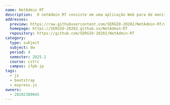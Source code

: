 ```yaml
---
name: NetAdmin RT
description:  O netAdmin RT consiste em uma aplicação Web para de monitoramento e visualização em tempo real do tráfego e status de VLANs em Ambiente Corporativos.
addresses:
  preview: https://raw.githubusercontent.com/SERGIO-20202/NetAdmin-RT/main/preview.png
  homepage: https://SERGIO-20202.github.io/NetAdmin-RT
  repository: https://github.com/SERGIO-20202/NetAdmin-RT
category:
  type: subject
  subject: dw
  period: 4
  semester: 2025.1
  course: cstrc
  campus: ifpb-jp
tags:
  - js
  - bootstrap
  - express.js
owners:
  - 20202380045
---
```

